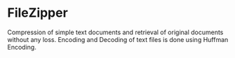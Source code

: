 # FileZipper
Compression of simple text documents and retrieval of original documents without any loss.
Encoding and Decoding of text files is done using Huffman Encoding.
